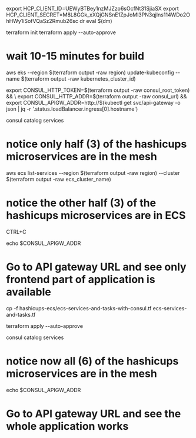 export HCP_CLIENT_ID=UEWyBTBey1nzMJZzo6sOcfNt31SjiaSX
export HCP_CLIENT_SECRET=M8L8GGk_xXQjGNSnE1ZpJoMl3PN3qjIns114WDo2OhHWy1iSofVQaSz2Rmub26sc
dr
eval $(dm)

terraform init
terraform apply --auto-approve
# wait 10-15 minutes for build

aws eks --region $(terraform output -raw region) update-kubeconfig --name $(terraform output -raw kubernetes_cluster_id)

export CONSUL_HTTP_TOKEN=$(terraform output -raw consul_root_token) && \
export CONSUL_HTTP_ADDR=$(terraform output -raw consul_url) && \
export CONSUL_APIGW_ADDR=http://$(kubectl get svc/api-gateway -o json | jq -r '.status.loadBalancer.ingress[0].hostname')

consul catalog services
# notice only half (3) of the hashicups microservices are in the mesh

aws ecs list-services --region $(terraform output -raw region) --cluster $(terraform output -raw ecs_cluster_name)
# notice the other half (3) of the hashicups microservices are in ECS
CTRL+C

echo $CONSUL_APIGW_ADDR
# Go to API gateway URL and see only frontend part of application is available

cp -f hashicups-ecs/ecs-services-and-tasks-with-consul.tf ecs-services-and-tasks.tf

terraform apply --auto-approve

consul catalog services
# notice now all (6) of the hashicups microservices are in the mesh

echo $CONSUL_APIGW_ADDR
# Go to API gateway URL and see the whole application works